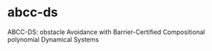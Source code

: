 # abcc-ds
ABCC-DS: obstacle Avoidance with Barrier-Certified Compositional polynomial Dynamical Systems
